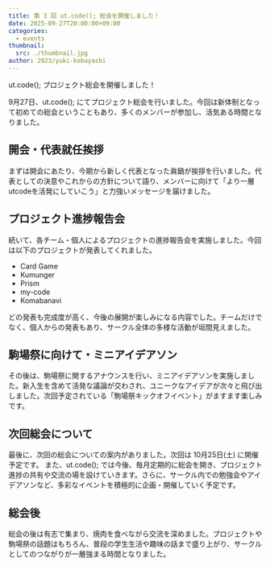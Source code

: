 ```yaml
---
title: 第 3 回 ut.code(); 総会を開催しました！
date: 2025-09-27T20:00:00+09:00
categories:
  - events
thumbnail:
  src: ./thumbnail.jpg
author: 2023/yuki-kobayashi
---
```


ut.code(); プロジェクト総会を開催しました！

9月27日、ut.code(); にてプロジェクト総会を行いました。今回は新体制となって初めての総会ということもあり、多くのメンバーが参加し、活気ある時間となりました。

## 開会・代表就任挨拶

まずは開会にあたり、今期から新しく代表となった眞鍋が挨拶を行いました。代表としての決意やこれからの方針について語り、メンバーに向けて「より一層utcodeを活発にしていこう」と力強いメッセージを届けました。

## プロジェクト進捗報告会

続いて、各チーム・個人によるプロジェクトの進捗報告会を実施しました。今回は以下のプロジェクトが発表してくれました。

- Card Game
- Kumunger
- Prism
- my-code
- Komabanavi

どの発表も完成度が高く、今後の展開が楽しみになる内容でした。チームだけでなく、個人からの発表もあり、サークル全体の多様な活動が垣間見えました。

## 駒場祭に向けて・ミニアイデアソン

その後は、駒場祭に関するアナウンスを行い、ミニアイデアソンを実施しました。新入生を含めて活発な議論が交わされ、ユニークなアイデアが次々と飛び出しました。次回予定されている「駒場祭キックオフイベント」がますます楽しみです。

## 次回総会について

最後に、次回の総会についての案内がありました。次回は 10月25日(土) に開催予定です。
また、ut.code(); では今後、毎月定期的に総会を開き、プロジェクト進捗の共有や交流の場を設けていきます。さらに、サークル内での勉強会やアイデアソンなど、多彩なイベントを積極的に企画・開催していく予定です。

## 総会後

総会の後は有志で集まり、焼肉を食べながら交流を深めました。プロジェクトや駒場祭の話題はもちろん、普段の学生生活や趣味の話まで盛り上がり、サークルとしてのつながりが一層強まる時間となりました。

